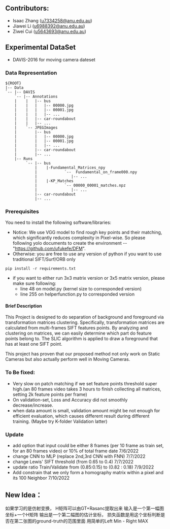 ## Contributors:

* Isaac Zhang (u7334258@anu.edu.au)
* Jiawei Li   (u6988392@anu.edu.au)
* Ziwei Cui   (u5643693@anu.edu.au)

## Experimental DataSet
* DAVIS-2016 for moving camera dateset

### Data Representation 
```
${ROOT}
|-- Data
`-- |-- DAVIS
    `-- |-- Annotations
    |    |   |-- bus
    |    |   |   |-- 00000.jpg
    |    |   |   |-- 00001.jpg
    |    |   |   |-- ... 
    |    |   |-- car-roundabout
    |    |   |-- ...
    |    `-- JPEGImages
    |        |-- bus
    |        |   |-- 00000.jpg
    |        |   |-- 00001.jpg
    |        |   |-- ... 
    |        |-- car-roundabout
    |        |-- ...
    |-- Runs
         `-- |-- bus
             |    |-Fundamental_Matrices_npy
             |            `--  Fundamental_on_frame000.npy
             |               |-- ...
             |    |-KP_Matches
             |            `-- 00000_00001_matches.npz
             |               |-- ...
             |-- car-roundabout
             |-- ...
```


### Prerequisites
You need to install the following software/libraries:
* Notice: We use VGG model to find rough key points and their matching, which significantly reduces complexity in Pixel-wise. So please following yolo documents to create the environment -- "https://github.com/ufukefe/DFM".   
* Otherwise: you are free to use any version of python if you want to use traditional SIFT/Surf/ORB only
```shell 
pip install -r requirements.txt
```
* if you want to either run 3x3 matrix version or 3x5 matrix version, please make sure following:
  * line 48 on model.py (kernel size to corresponded version)
  * line 255 on helperfunction.py to corresponded version 

  
#### Brief Description
This Project is designed to do separation of background and foreground via transformation matrices clustering. Specifically, transformation matrices are calculated from multi-frames SIFT features points. By analyzing and clustering on matrices, we can easily determine which part do feature points belong to. The SLIC algorithm is applied to draw a foreground that has at least one SIFT point.

This project has proven that our proposed method not only work on Static Cameras but also actually perform well in Moving Cameras.
    


### To Be fixed:
* Very slow on patch matching if we set feature points threshold super high.(an 80 frames video takes 3 hours to finish collecting all matrices, setting 2k feature points per frame)
* On validation-set, Loss and Accuracy did not smoothly decrease/increase.
* when data amount is small, validation amount might be not enough for efficient evaluation, which causes different result during different training. (Maybe try K-folder Validation latter)


### Update
* add option that input could be either 8 frames (per 10 frame as train set, for an 80 frames video) or 10% of total frame date 7/6/2022  
* change CNN to MLP (replace 2nd,3rd CNN with FNN) 7/7/2022
* change Lewis' SIFT threshold (from 0.65 to 0.4) 7/7/2022
* update ratio Train/Validate from (0.85:0.15) to (0.82 : 0.18)  7/9/2022
* Add constrain that we only form a homography matrix within a pixel and its 100 Neighbor 7/10/2022









## New Idea：
如果学习的是仿射变换，
H矩阵可以由GT+Rasanc提取出来
输入是一个第一幅图坐标+一个H矩阵
输出是一个第二幅图的估计坐标，
损失函数是用这个坐标判断是否在第二张图的ground-truth的范围里面
用简单的Left Min - Right MAX
